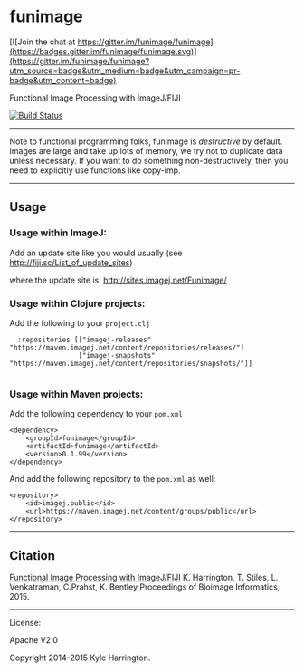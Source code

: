 # funimage

[![Join the chat at https://gitter.im/funimage/funimage](https://badges.gitter.im/funimage/funimage.svg)](https://gitter.im/funimage/funimage?utm_source=badge&utm_medium=badge&utm_campaign=pr-badge&utm_content=badge)

Functional Image Processing with ImageJ/FIJI

[![Build Status](https://travis-ci.org/funimage/funimage.svg?branch=master)](https://travis-ci.org/funimage/funimage)

------

Note to functional programming folks, funimage is *destructive* by default. Images are large and take up lots of memory, we try not to duplicate data unless necessary. If you want to do something non-destructively, then you need to explicitly use functions like copy-imp.

------
## Usage

### Usage within ImageJ:

Add an update site like you would usually (see http://fiji.sc/List_of_update_sites)   

where the update site is: http://sites.imagej.net/Funimage/  

### Usage within Clojure projects:

Add the following to your `project.clj`

```
  :repositories [["imagej-releases" "https://maven.imagej.net/content/repositories/releases/"]
                 ["imagej-snapshots" "https://maven.imagej.net/content/repositories/snapshots/"]]
                 
```

### Usage within Maven projects:

Add the following dependency to your `pom.xml`

```
<dependency>
	<groupId>funimage</groupId>
	<artifactId>funimage</artifactId>
	<version>0.1.99</version>
</dependency>
```

And add the following repository to the `pom.xml` as well:

```
<repository>
	<id>imagej.public</id>
	<url>https://maven.imagej.net/content/groups/public</url>
</repository>
```

------

## Citation

[Functional Image Processing with ImageJ/FIJI](https://isg.nist.gov/BII_2015/webPages/pages/2015_BII_program/PDFs/Day_3/Session_8/Abstract_Harrington_Kyle.pdf)
K. Harrington, T. Stiles, L. Venkatraman, C.Prahst, K. Bentley
Proceedings of Bioimage Informatics, 2015.

------

License:

Apache V2.0

Copyright 2014-2015 Kyle Harrington.
